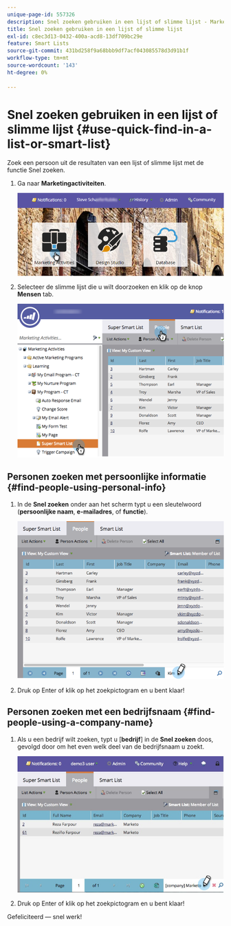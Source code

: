 ```yaml
---
unique-page-id: 557326
description: Snel zoeken gebruiken in een lijst of slimme lijst - Marketo Docs - Productdocumentatie
title: Snel zoeken gebruiken in een lijst of slimme lijst
exl-id: c8ec3d13-0432-400a-acd8-13df709bc29e
feature: Smart Lists
source-git-commit: 431bd258f9a68bbb9df7acf043085578d3d91b1f
workflow-type: tm+mt
source-wordcount: '143'
ht-degree: 0%

---
```


# Snel zoeken gebruiken in een lijst of slimme lijst {#use-quick-find-in-a-list-or-smart-list}

Zoek een persoon uit de resultaten van een lijst of slimme lijst met de functie Snel zoeken.

1. Ga naar **Marketingactiviteiten**.

   ![](assets/login-marketing-activities.png)

1. Selecteer de slimme lijst die u wilt doorzoeken en klik op de knop **Mensen** tab.

   ![](assets/smartlistpeople.png)

## Personen zoeken met persoonlijke informatie {#find-people-using-personal-info}

1. In de **Snel zoeken** onder aan het scherm typt u een sleutelwoord (**persoonlijke naam**, **e-mailadres**, of **functie**).

   ![](assets/searchpeople.png)

1. Druk op Enter of klik op het zoekpictogram en u bent klaar!

## Personen zoeken met een bedrijfsnaam {#find-people-using-a-company-name}

1. Als u een bedrijf wilt zoeken, typt u [**bedrijf**] in de **Snel zoeken** doos, gevolgd door om het even welk deel van de bedrijfsnaam u zoekt.

   ![](assets/supersmartlistsearch.jpg)

1. Druk op Enter of klik op het zoekpictogram en u bent klaar!

Gefeliciteerd — snel werk!
